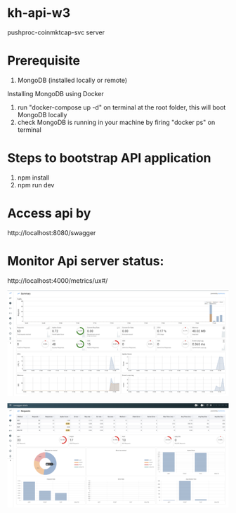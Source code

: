# kh-api-w3
pushproc-coinmktcap-svc server

# Prerequisite
1. MongoDB (installed locally or remote)

Installing MongoDB using Docker
1. run "docker-compose up -d" on terminal at the root folder, this will boot MongoDB locally
2. check MongoDB is running in your machine by firing "docker ps" on terminal

# Steps to bootstrap API application
1.  npm install
2.  npm run dev

# Access api by
http://localhost:8080/swagger

# Monitor Api server status:
http://localhost:4000/metrics/ux#/

![Alt text](../server/docs/metrics-1.png?raw=true "Metrics 1")

![Alt text](../server/docs/metrics-2.png?raw=true "Metrics 2")
